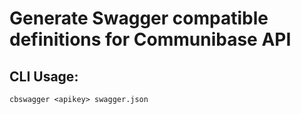Generate Swagger compatible definitions for Communibase API
===

CLI Usage:
---

```
cbswagger <apikey> swagger.json

```


 